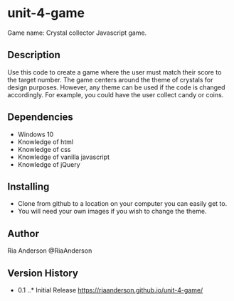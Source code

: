 # unit-4-game
Game name: Crystal collector
Javascript game.
 
## Description
Use this code to create a game where the user must match their score to the target number. The game centers around the theme of crystals for design purposes. However, any theme can be used if the code is changed accordingly. For example, you could have the user collect candy or coins.
 
## Dependencies
* Windows 10
* Knowledge of html
* Knowledge of css
* Knowledge of vanilla javascript
* Knowledge of jQuery
 
## Installing
* Clone from github to a location on your computer you can easily get to.
* You will need your own images if you wish to change the theme.
 
## Author
Ria Anderson
@RiaAnderson
 
## Version History
* 0.1
..* Initial Release
https://riaanderson.github.io/unit-4-game/
